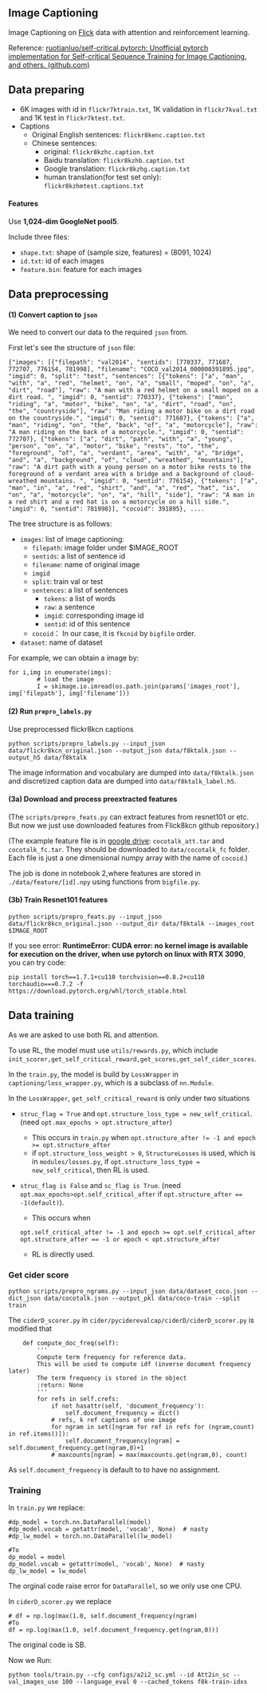 ## Image Captioning

Image Captioning on [Flick](https://github.com/li-xirong/flickr8kcn) data with attention and reinforcement learning.

Reference: [ruotianluo/self-critical.pytorch: Unofficial pytorch implementation for Self-critical Sequence Training for Image Captioning. and others. (github.com)](https://github.com/ruotianluo/self-critical.pytorch)


## Data preparing

* 6K images with id in `flickr7ktrain.txt`, 1K validation in `flickr7kval.txt` and 1K test in `flickr7ktest.txt`.
* Captions
    * Original English sentences: `flickr8kenc.caption.txt`
    * Chinese sentences: 
        * original: `flickr8kzhc.caption.txt`
        * Baidu translation: `flickr8kzhb.caption.txt`
        * Google translation: `flickr8kzhg.caption.txt`
        * human translation(for test set only): `flickr8kzhmtest.captions.txt`

#### Features

Use **1,024-dim GoogleNet pool5**.

Include three files:
* `shape.txt`: shape of (sample size, features) = (8091, 1024)
* `id.txt`: id of each images
* `feature.bin`: feature for each images

## Data preprocessing

#### (1) Convert caption to `json`

We need to convert our data to the required `json` from.

First let's see the structure of `json` file:

```{json}
{"images": [{"filepath": "val2014", "sentids": [770337, 771687, 772707, 776154, 781998], "filename": "COCO_val2014_000000391895.jpg", "imgid": 0, "split": "test", "sentences": [{"tokens": ["a", "man", "with", "a", "red", "helmet", "on", "a", "small", "moped", "on", "a", "dirt", "road"], "raw": "A man with a red helmet on a small moped on a dirt road. ", "imgid": 0, "sentid": 770337}, {"tokens": ["man", "riding", "a", "motor", "bike", "on", "a", "dirt", "road", "on", "the", "countryside"], "raw": "Man riding a motor bike on a dirt road on the countryside.", "imgid": 0, "sentid": 771687}, {"tokens": ["a", "man", "riding", "on", "the", "back", "of", "a", "motorcycle"], "raw": "A man riding on the back of a motorcycle.", "imgid": 0, "sentid": 772707}, {"tokens": ["a", "dirt", "path", "with", "a", "young", "person", "on", "a", "motor", "bike", "rests", "to", "the", "foreground", "of", "a", "verdant", "area", "with", "a", "bridge", "and", "a", "background", "of", "cloud", "wreathed", "mountains"], "raw": "A dirt path with a young person on a motor bike rests to the foreground of a verdant area with a bridge and a background of cloud-wreathed mountains. ", "imgid": 0, "sentid": 776154}, {"tokens": ["a", "man", "in", "a", "red", "shirt", "and", "a", "red", "hat", "is", "on", "a", "motorcycle", "on", "a", "hill", "side"], "raw": "A man in a red shirt and a red hat is on a motorcycle on a hill side.", "imgid": 0, "sentid": 781998}], "cocoid": 391895}, ....
```

The tree structure is as follows:

* `images`: list of image captioning:
    * `filepath`: image folder under $IMAGE_ROOT
    * `sentids`: a list of sentence id 
    * `filename`: name of original image
    * `imgid`
    * `split`: train val or test
    * `sentences`: a list of sentences
        * `tokens`: a list of words
        * `raw`: a sentence
        * `imgid`: corresponding image id
        * `sentid`: id of this sentence
    * `cocoid`： In our case, it is `fkcnid` by `bigfile` order.
* `dataset`: name of dataset

For example, we can obtain a image by:
```{python}
for i,img in enumerate(imgs):
        # load the image
        I = skimage.io.imread(os.path.join(params['images_root'], img['filepath'], img['filename']))
```

#### (2) Run `prepro_labels.py`

Use preprocessed flickr8kcn captions
```
python scripts/prepro_labels.py --input_json data/flickr8kcn_original.json --output_json data/f8ktalk.json --output_h5 data/f8ktalk
```
The image information and vocabulary are dumped into `data/f8ktalk.json` and discretized caption data are dumped into `data/f8ktalk_label.h5`.

#### (3a) Download and process preextracted features

(The `scripts/prepro_feats.py` can extract features from resnet101 or etc. But now we just use downloaded features from Flick8kcn github repository.)

(The example feature file is in [google drive](https://drive.google.com/drive/folders/1eCdz62FAVCGogOuNhy87Nmlo5_I0sH2J): `cocotalk_att.tar` and `cocotalk_fc.tar`. They should be downloaded to `data/cocotalk_fc` folder. Each file is just a one dimensional numpy array with the name of `cocoid`.)

The job is done in notebook 2,where features are stored in `./data/feature/[id].npy` using functions from `bigfile.py`.

#### (3b) Train Resnet101 features
```
python scripts/prepro_feats.py --input_json data/flickr8kcn_original.json --output_dir data/f8ktalk --images_root $IMAGE_ROOT
```

If you see error:  **RuntimeError: CUDA error: no kernel image is available for execution on the driver, when use pytorch on linux with RTX 3090**, you can try code:

```
pip install torch==1.7.1+cu110 torchvision==0.8.2+cu110 torchaudio===0.7.2 -f https://download.pytorch.org/whl/torch_stable.html
```

## Data training

As we are asked to use both RL and attention.

To use RL, the model must use `utils/rewards.py`, which include `init_scorer,get_self_critical_reward,get_scores,get_self_cider_scores`.

In the `train.py`, the model is build by `LossWrapper` in `captioning/loss_wrapper.py`, which is a subclass of `nn.Module`.

In the `LossWrapper`, `get_self_critical_reward` is only under two situations

* `struc_flag = True` and `opt.structure_loss_type = new_self_critical`. (need `opt.max_epochs > opt.structure_after`)
    * This occurs in `train.py` when `opt.structure_after != -1 and epoch >= opt.structure_after`
    * if `opt.structure_loss_weight > 0`,  `StructureLosses` is used, which is in `modules/losses.py`, if `opt.structure_loss_type = new_self_critical`, then RL is used.


* `struc_flag is False` and `sc_flag is True`. (need `opt.max_epochs>opt.self_critical_after` if `opt.structure_after == -1(default)`).
    * This occurs when 
    ```
    opt.self_critical_after != -1 and epoch >= opt.self_critical_after
    opt.structure_after == -1 or epoch < opt.structure_after
    ```
    * RL is directly used.


### Get cider score
```
python scripts/prepro_ngrams.py --input_json data/dataset_coco.json --dict_json data/cocotalk.json --output_pkl data/coco-train --split train
```

The `ciderD_scorer.py` in `cider/pyciderevalcap/ciderD/ciderD_scorer.py` is modified that 
```
    def compute_doc_freq(self):
        '''
        Compute term frequency for reference data.
        This will be used to compute idf (inverse document frequency later)
        The term frequency is stored in the object
        :return: None
        '''
        for refs in self.crefs:
            if not hasattr(self, 'document_frequency'):
                self.document_frequency = dict()
            # refs, k ref captions of one image
            for ngram in set([ngram for ref in refs for (ngram,count) in ref.items()]):
                self.document_frequency[ngram] = self.document_frequency.get(ngram,0)+1
            # maxcounts[ngram] = max(maxcounts.get(ngram,0), count)
```
As `self.document_frequency` is default to to have no assignment.

### Training

In `train.py` we replace:
```
#dp_model = torch.nn.DataParallel(model)
#dp_model.vocab = getattr(model, 'vocab', None)  # nasty
#dp_lw_model = torch.nn.DataParallel(lw_model)

#To
dp_model = model 
dp_model.vocab = getattr(model, 'vocab', None)  # nasty
dp_lw_model = lw_model
```
The orginal code raise error for `DataParallel`, so we only use one CPU.


In `ciderD_scorer.py` we replace
```
# df = np.log(max(1.0, self.document_frequency(ngram)
#To
df = np.log(max(1.0, self.document_frequency.get(ngram,0)))
```
The original code is SB.


Now we Run: 

```
python tools/train.py --cfg configs/a2i2_sc.yml --id Att2in_sc --val_images_use 100 --language_eval 0 --cached_tokens f8k-train-idxs
```


